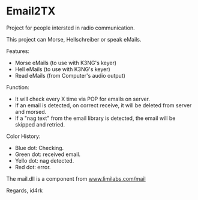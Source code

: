 # Email2TX

Project for people intersted in radio communication.

This project can Morse, Hellschreiber or speak eMails.

Features:
- Morse eMails (to use with K3NG's keyer)
- Hell eMails (to use with K3NG's keyer)
- Read eMails (from Computer's audio output)

Function:
- It will check every X time via POP for emails on server.
- If an email is detected, on correct receive, it will be deleted from server and morsed.
- If a "nag text" from the email library is detected, the email will be skipped and retried.

Color History:
- Blue dot: Checking.
- Green dot: received email.
- Yello dot: nag detected.
- Red dot: error.

The mail.dll is a component from www.limilabs.com/mail

Regards,
id4rk

